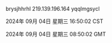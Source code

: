 brysjhhrhl 219.139.196.164 yqqlmgsycl

2024年 09月 04日 星期三 16:50:02 CST

2024年 09月 04日 星期三 08:50:02 GMT
